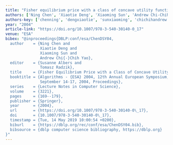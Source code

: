 ```yaml
---
title: "Fisher equilibrium price with a class of concave utility functions"
authors: ['Ning Chen', 'Xiaotie Deng', 'Xiaoming Sun', 'Andrew Chi-Chih Yao']
authors-key: ['chenning', 'dengxiaotie', 'sunxiaoming', 'chichihandrew']
year: "2004"
article-link: "https://doi.org/10.1007/978-3-540-30140-0_17"
venue: "ESA"
bibex: "@inproceedings{DBLP:conf/esa/ChenDSY04,
  author    = {Ning Chen and
               Xiaotie Deng and
               Xiaoming Sun and
               Andrew Chi{-}Chih Yao},
  editor    = {Susanne Albers and
               Tomasz Radzik},
  title     = {Fisher Equilibrium Price with a Class of Concave Utility Functions},
  booktitle = {Algorithms - {ESA} 2004, 12th Annual European Symposium, Bergen, Norway,
               September 14-17, 2004, Proceedings},
  series    = {Lecture Notes in Computer Science},
  volume    = {3221},
  pages     = {169--179},
  publisher = {Springer},
  year      = {2004},
  url       = {https://doi.org/10.1007/978-3-540-30140-0\_17},
  doi       = {10.1007/978-3-540-30140-0\_17},
  timestamp = {Tue, 14 May 2019 10:00:54 +0200},
  biburl    = {https://dblp.org/rec/conf/esa/ChenDSY04.bib},
  bibsource = {dblp computer science bibliography, https://dblp.org}
}"
---
```

